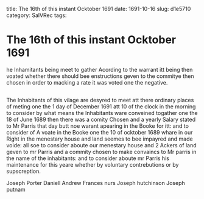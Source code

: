 title: The 16th of this instant Ocktober 1691
date: 1691-10-16
slug: d1e5710
category: SalVRec
tags: 


<div markdown class="doc" id="d1e5710">


# The 16th of this instant Ocktober 1691

he Inhamitants being meet to gather Acording to the warrant itt being then voated whether there should bee enstructions geven to the commitye then chosen in order to macking a rate it was voted one the negative.

## 

The Inhabitants of this vilage are desyred to meet att there ordinary places of meting one the 1 day of December 1691 att 10 of the clock in the morning to consider by what means the Inhabitants ware conveined togather one the 18 of June 1689 then there was a comity Chosen and a yearly Salary stated to Mr Parris that day butt noe warant apearing in the Booke for itt: and to consider of A voate in the Booke one the 10 of ocktober 1689 whare in our Right in the menestary house and land seemes to bee impayred and made voide: all soe to consider aboute our menestary house and 2 Ackers of land geven to mr Parris and a commity chosen to make convaincs to Mr parris in the name of the inhabitants: and to consider aboute mr Parris his maintenance for this yeare whether by voluntary contrebutions or by supscreption.

Joseph Porter Daniell Andrew Frances nurs Joseph hutchinson Joseph putnam
</div>